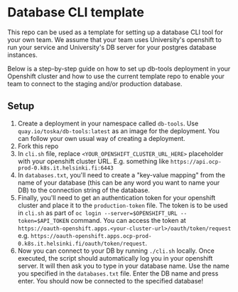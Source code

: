 # Database CLI template

This repo can be used as a template for setting up a database CLI tool for your own team.
We assume that your team uses University's openshift to run your service and University's DB server
for your postgres database instances.

Below is a step-by-step guide on how to set up db-tools deployment in your Openshift cluster
and how to use the current template repo to enable your team to connect to the staging and/or
production database.

## Setup

1. Create a deployment in your namespace called `db-tools`. Use `quay.io/toska/db-tools:latest` as an image for the deployment. You can follow your own usual way of creating a deployment.
2. Fork this repo
3. In `cli.sh` file, replace `<YOUR_OPENSHIFT_CLUSTER_URL_HERE>` placeholder with your openshift cluster URL. E.g. something like `https://api.ocp-prod-0.k8s.it.helsinki.fi:6443`
4. In `databases.txt`, you'll need to create a "key-value mapping" from the name of your database (this can be any word you want to name your DB) to the connection string of the database.
5. Finally, you'll need to get an authentication token for your openshift cluster and place it to the `production-token` file. The token is to be used in `cli.sh` as part of `oc login --server=$OPENSHIFT_URL --token=$API_TOKEN` command. You can access the token at `https://oauth-openshift.apps.<your-cluster-url>/oauth/token/request` e.g. `https://oauth-openshift.apps.ocp-prod-0.k8s.it.helsinki.fi/oauth/token/request`.
6. Now you can connect to your DB by running `./cli.sh` locally. Once executed, the script should automatically log you in your openshift server. It will then ask you to type in your database name. Use the name you specified in the `databases.txt` file. Enter the DB name and press enter. You should now be connected to the specified database!
